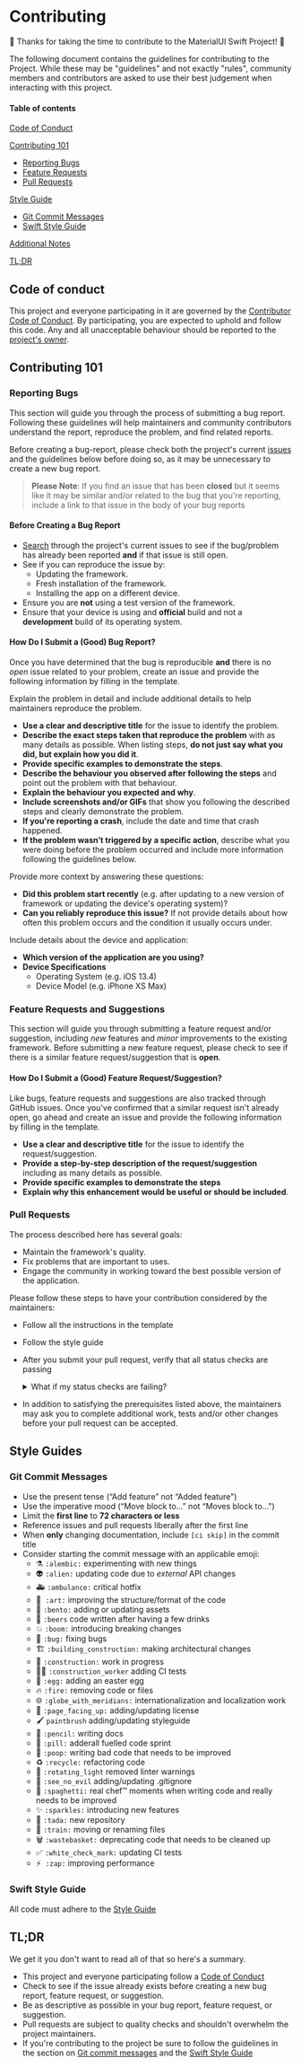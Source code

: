 # Contributing

:tada: Thanks for taking the time to contribute to the MaterialUI Swift Project! :tada:

The following document contains the guidelines for contributing to the Project. While these may be
"guidelines" and not exactly "rules", community members and contributors are asked to use their best
judgement when interacting with this project.

#### Table of contents
[Code of Conduct](#code-of-conduct)

[Contributing 101](#contributing-101)
* [Reporting Bugs](#reporting-bugs)
* [Feature Requests](#feature-requests)
* [Pull Requests](#pull-requests)

[Style Guide](#style-guide)
* [Git Commit Messages](#git-commit-messages)
* [Swift Style Guide](#swift-style-guide)

[Additional Notes](#additional-notes)

[TL;DR](#tl-dr)

## Code of conduct
This project and everyone participating in it are governed by the
[Contributor Code of Conduct](code_of_conduct.md). By participating, you are expected to uphold and follow this
code. Any and all unacceptable behaviour should be reported to the [project's owner](project-owner).

## Contributing 101
### Reporting Bugs
This section will guide you through the process of submitting a bug report. Following these guidelines will help
maintainers and community contributors understand the report, reproduce the problem, and find related reports.

Before creating a bug-report, please check both the project's current [issues](issues) and the guidelines below
before doing so, as it may be unnecessary to create a new bug report.

> **Please Note**: If you find an issue that has been **closed** but it seems like it may be similar and/or
related to the bug that you're reporting, include a link to that issue in the body of your bug reports

#### Before Creating a Bug Report
- [Search](search-issues) through the project's current issues to see if the bug/problem has already been
reported **and** if that issue is still open.
- See if you can reproduce the issue by:
  - Updating the framework.
  - Fresh installation of the framework.
  - Installing the app on a different device.
- Ensure you are **not** using a test version of the framework.
- Ensure that your device is using and **official** build and not a **development** build of its operating
system.

#### How Do I Submit a (Good) Bug Report?
Once you have determined that the bug is reproducible **and** there is no *open* issue related to your problem,
create an issue and provide the following information by filling in the template.

Explain the problem in detail and include additional details to help maintainers reproduce the problem.

- **Use a clear and descriptive title** for the issue to identify the problem.
- **Describe the exact steps taken that reproduce the problem** with as many details as possible. When listing
steps, **do not just say what you did, but explain how you did it**.
- **Provide specific examples to demonstrate the steps**.
- **Describe the behaviour you observed after following the steps** and point out the problem with that behaviour.
- **Explain the behaviour you expected and why**.
- **Include screenshots and/or GIFs** that show you following the described steps and clearly demonstrate the
problem.
- **If you're reporting a crash**, include the date and time that crash happened.
- **If the problem wasn’t triggered by a specific action**, describe what you were doing before the problem
occurred and include more information following the guidelines below.

Provide more context by answering these questions:

- **Did this problem start recently** (e.g. after updating to a new version of framework or updating the
  device's operating system)?
- **Can you reliably reproduce this issue?** If not provide details about how often this problem occurs and the condition it usually occurs under.

Include details about the device and application:
- **Which version of the application are you using?**
- **Device Specifications**
  - Operating System (e.g. iOS 13.4)
  - Device Model (e.g. iPhone XS Max)

### Feature Requests and Suggestions
This section will guide you through submitting a feature request and/or suggestion, including *new* features and
*minor* improvements to the existing framework. Before submitting a new feature request, please check to see
if there is a similar feature request/suggestion that is **open**.

#### How Do I Submit a (Good) Feature Request/Suggestion?
Like bugs, feature requests and suggestions are also tracked through GitHub issues. Once you've confirmed that
a similar request isn't already open, go ahead and create an issue and provide the following information by
filling in the template.

- **Use a clear and descriptive title** for the issue to identify the request/suggestion.
- **Provide a step-by-step description of the request/suggestion** including as many details as possible.
- **Provide specific examples to demonstrate the steps**
- **Explain why this enhancement would be useful or should be included**.

### Pull Requests
The process described here has several goals:

- Maintain the framework's quality.
- Fix problems that are important to uses.
- Engage the community in working toward the best possible version of the application.

Please follow these steps to have your contribution considered by the maintainers:

- Follow all the instructions in the template

- Follow the style guide

- After you submit your pull request, verify that all status checks are passing

  <details><summary>What if my status checks are failing?</summary><br />If a status check is failing and you believe that the failure is unrelated to your change, please leave a comment on the pull request explaining why you believe the failure is unrelated. A maintainer will re-run the status check for you, and if we conclude that the failure was raised in error, we will then open an issue to track the problem with the status checks.</details>

- In addition to satisfying the prerequisites listed above, the maintainers may ask you to complete additional work, tests and/or other changes before your pull request can be accepted.

## Style Guides
### Git Commit Messages
- Use the present tense (“Add feature” not “Added feature")
- Use the imperative mood (“Move block to...” not “Moves block to...")
- Limit the **first line** to **72 characters or less**
- Reference issues and pull requests liberally after the first line
- When **only** changing documentation, include `[ci skip]` in the commit title
- Consider starting the commit message with an applicable emoji:
  - :alembic:  `:alembic:` experimenting with new things
  - :alien:  `:alien:` updating code due to *external* API changes
  - :ambulance:  `:ambulance:` critical hotfix
  - :art: ​ ​`:art:` improving the structure/format of the code
  - :bento:  `:bento:` adding or updating assets
  - :beers:  `:beers` code written after having a few drinks
  - :boom:  `:boom:` introducing breaking changes
  - :bug:   `:bug:` fixing bugs
  - :building_construction:  `:building_construction:` making architectural changes
  - :construction:  `:construction:` work in progress
  - :construction_worker_woman:  `:construction_worker` adding CI tests
  - :egg:  `:egg:`  adding an easter egg
  - :fire:   `:fire:` removing code or files
  - :globe_with_meridians:  `:globe_with_meridians:` internationalization and localization work
  - :page_facing_up:  `:page_facing_up:` adding/updating license
  - :paintbrush:  `paintbrush` adding/updating styleguide
  - :pencil:  `:pencil:` writing docs
  - :pill:  `:pill:` adderall fuelled code sprint
  - :poop:  `:poop:` writing bad code that needs to be improved
  - :recycle:  `:recycle:` refactoring code
  - :rotating_light:  `:rotating_light` removed linter warnings
  - :see_no_evil:   `:see_no_evil` adding/updating .gitignore
  - :spaghetti:   `:spaghetti:` real chef™ moments when writing code and really needs to be improved
  - :sparkles:  `:sparkles:`  introducing new features
  - :tada:  `:tada:` new repository
  - :train:  `:train:` moving or renaming files
  - :wastebasket:  `:wastebasket:` deprecating code that needs to be cleaned up
  - :white_check_mark:  `:white_check_mark:` updating CI tests
  - :zap: ​ `:zap:`  improving performance

### Swift Style Guide
All code must adhere to the [Style Guide](style-guide)

## TL;DR
We get it you don't want to read all of that so here's a summary.
- This project and everyone participating follow a [Code of Conduct](code-of-conduct)
- Check to see if the issue already exists before creating a new bug report, feature request, or suggestion.
- Be as descriptive as possible in your bug report, feature request, or suggestion.
- Pull requests are subject to quality checks and shouldn't overwhelm the project maintainers.
- If you're contributing to the project be sure to follow the guidelines in the section on [Git commit messages](#git-commit-messages) and the [Swift Style Guide](style-guide)


[project-owner]: mailto:me@samantharachelb.ca
[issues]: https://github.com/samantharachelb/MaterialUI-Swift/issues
[search-issues]: https://github.com/samantharachelb/MaterialUI-Swift/issues?q=is%3Aissue+is%3Aopen+
[style-guide]: https://github.com/samantharachelb/MaterialUI-Swift/blob/master/.github/styleguide.md
[code-of-conduct]: https://github.com/samantharachelb/MaterialUI-Swift/blob/master/.github/code_of_conduct.md
